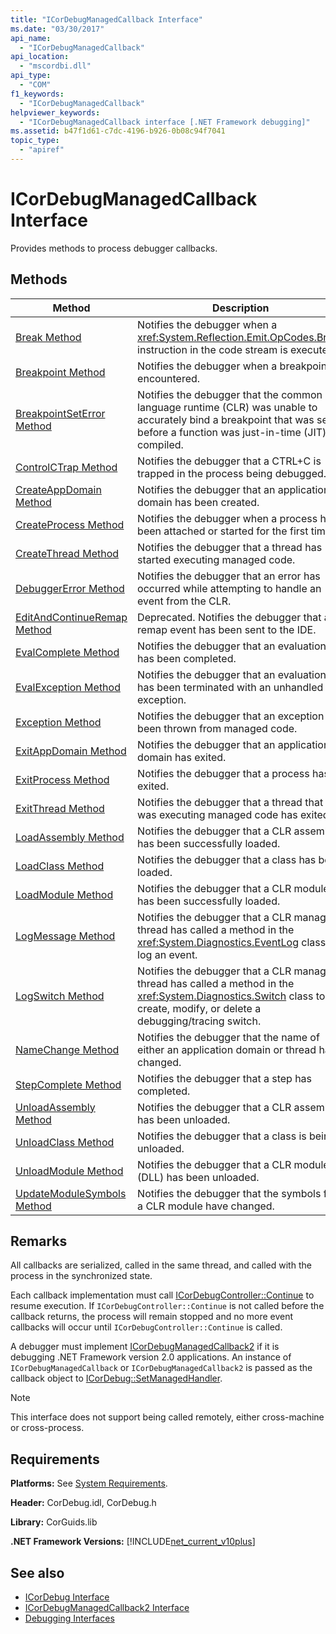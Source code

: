 ```yaml
---
title: "ICorDebugManagedCallback Interface"
ms.date: "03/30/2017"
api_name: 
  - "ICorDebugManagedCallback"
api_location: 
  - "mscordbi.dll"
api_type: 
  - "COM"
f1_keywords: 
  - "ICorDebugManagedCallback"
helpviewer_keywords: 
  - "ICorDebugManagedCallback interface [.NET Framework debugging]"
ms.assetid: b47f1d61-c7dc-4196-b926-0b08c94f7041
topic_type: 
  - "apiref"
---
```

# ICorDebugManagedCallback Interface
Provides methods to process debugger callbacks.  
  
## Methods  
  
|Method|Description|  
|------------|-----------------|  
|[Break Method](icordebugmanagedcallback-break-method.md)|Notifies the debugger when a <xref:System.Reflection.Emit.OpCodes.Break> instruction in the code stream is executed.|  
|[Breakpoint Method](icordebugmanagedcallback-breakpoint-method.md)|Notifies the debugger when a breakpoint is encountered.|  
|[BreakpointSetError Method](icordebugmanagedcallback-breakpointseterror-method.md)|Notifies the debugger that the common language runtime (CLR) was unable to accurately bind a breakpoint that was set before a function was just-in-time (JIT) compiled.|  
|[ControlCTrap Method](icordebugmanagedcallback-controlctrap-method.md)|Notifies the debugger that a CTRL+C is trapped in the process being debugged.|  
|[CreateAppDomain Method](icordebugmanagedcallback-createappdomain-method.md)|Notifies the debugger that an application domain has been created.|  
|[CreateProcess Method](icordebugmanagedcallback-createprocess-method.md)|Notifies the debugger when a process has been attached or started for the first time.|  
|[CreateThread Method](icordebugmanagedcallback-createthread-method.md)|Notifies the debugger that a thread has started executing managed code.|  
|[DebuggerError Method](icordebugmanagedcallback-debuggererror-method.md)|Notifies the debugger that an error has occurred while attempting to handle an event from the CLR.|  
|[EditAndContinueRemap Method](icordebugmanagedcallback-editandcontinueremap-method.md)|Deprecated. Notifies the debugger that a remap event has been sent to the IDE.|  
|[EvalComplete Method](icordebugmanagedcallback-evalcomplete-method.md)|Notifies the debugger that an evaluation has been completed.|  
|[EvalException Method](icordebugmanagedcallback-evalexception-method.md)|Notifies the debugger that an evaluation has been terminated with an unhandled exception.|  
|[Exception Method](icordebugmanagedcallback-exception-method.md)|Notifies the debugger that an exception has been thrown from managed code.|  
|[ExitAppDomain Method](icordebugmanagedcallback-exitappdomain-method.md)|Notifies the debugger that an application domain has exited.|  
|[ExitProcess Method](icordebugmanagedcallback-exitprocess-method.md)|Notifies the debugger that a process has exited.|  
|[ExitThread Method](icordebugmanagedcallback-exitthread-method.md)|Notifies the debugger that a thread that was executing managed code has exited.|  
|[LoadAssembly Method](icordebugmanagedcallback-loadassembly-method.md)|Notifies the debugger that a CLR assembly has been successfully loaded.|  
|[LoadClass Method](icordebugmanagedcallback-loadclass-method.md)|Notifies the debugger that a class has been loaded.|  
|[LoadModule Method](icordebugmanagedcallback-loadmodule-method.md)|Notifies the debugger that a CLR module has been successfully loaded.|  
|[LogMessage Method](icordebugmanagedcallback-logmessage-method.md)|Notifies the debugger that a CLR managed thread has called a method in the <xref:System.Diagnostics.EventLog> class to log an event.|  
|[LogSwitch Method](icordebugmanagedcallback-logswitch-method.md)|Notifies the debugger that a CLR managed thread has called a method in the <xref:System.Diagnostics.Switch> class to create, modify, or delete a debugging/tracing switch.|  
|[NameChange Method](icordebugmanagedcallback-namechange-method.md)|Notifies the debugger that the name of either an application domain or thread has changed.|  
|[StepComplete Method](icordebugmanagedcallback-stepcomplete-method.md)|Notifies the debugger that a step has completed.|  
|[UnloadAssembly Method](icordebugmanagedcallback-unloadassembly-method.md)|Notifies the debugger that a CLR assembly has been unloaded.|  
|[UnloadClass Method](icordebugmanagedcallback-unloadclass-method.md)|Notifies the debugger that a class is being unloaded.|  
|[UnloadModule Method](icordebugmanagedcallback-unloadmodule-method.md)|Notifies the debugger that a CLR module (DLL) has been unloaded.|  
|[UpdateModuleSymbols Method](icordebugmanagedcallback-updatemodulesymbols-method.md)|Notifies the debugger that the symbols for a CLR module have changed.|  
  
## Remarks  
 All callbacks are serialized, called in the same thread, and called with the process in the synchronized state.  
  
 Each callback implementation must call [ICorDebugController::Continue](icordebugcontroller-continue-method.md) to resume execution. If `ICorDebugController::Continue` is not called before the callback returns, the process will remain stopped and no more event callbacks will occur until `ICorDebugController::Continue` is called.  
  
 A debugger must implement [ICorDebugManagedCallback2](icordebugmanagedcallback2-interface.md) if it is debugging .NET Framework version 2.0 applications. An instance of `ICorDebugManagedCallback` or `ICorDebugManagedCallback2` is passed as the callback object to [ICorDebug::SetManagedHandler](icordebug-setmanagedhandler-method.md).  
  
> [!NOTE]
> This interface does not support being called remotely, either cross-machine or cross-process.  
  
## Requirements  
 **Platforms:** See [System Requirements](../../get-started/system-requirements.md).  
  
 **Header:** CorDebug.idl, CorDebug.h  
  
 **Library:** CorGuids.lib  
  
 **.NET Framework Versions:** [!INCLUDE[net_current_v10plus](../../../../includes/net-current-v10plus-md.md)]  
  
## See also

- [ICorDebug Interface](icordebug-interface.md)
- [ICorDebugManagedCallback2 Interface](icordebugmanagedcallback2-interface.md)
- [Debugging Interfaces](debugging-interfaces.md)
